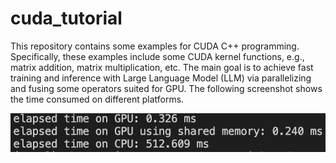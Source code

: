 # cuda_tutorial
This repository contains some examples for CUDA C++ programming. Specifically, these examples include some CUDA kernel functions, e.g., matrix addition, matrix multiplication, etc. The main goal is to achieve fast training and inference with Large Language Model (LLM) via parallelizing and fusing some operators suited for GPU. The following screenshot shows the time consumed on different platforms.

![time](matmul_time.jpg)


